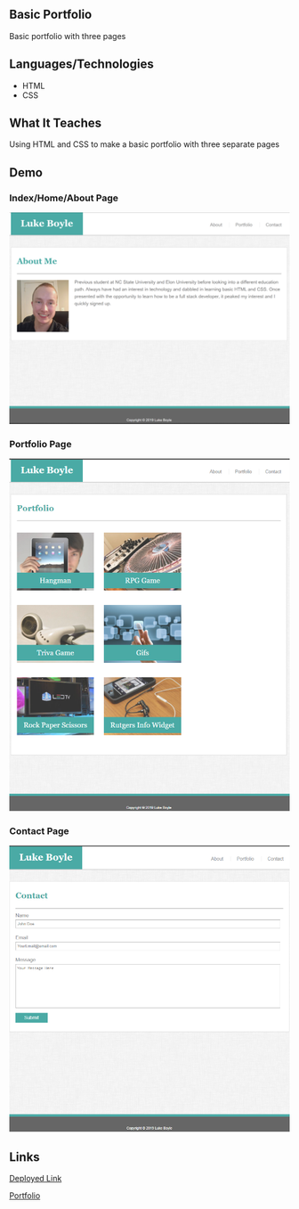 ## Basic Portfolio
Basic portfolio with three pages

## Languages/Technologies 
* HTML
* CSS

## What It Teaches
Using HTML and CSS to make a basic portfolio with three separate pages

## Demo
### Index/Home/About Page
![Demo Index Img](assets/images/demoSSIndex.png)

### Portfolio Page
![Demo Portfolio Img](assets/images/demoSSPort.png)

### Contact Page
![Demo Contact Img](assets/images/demoSSContact.png)


## Links
[Deployed Link](https://lmboyle.github.io/Basic-Portfolio/)

[Portfolio](https://lmboyle.github.io/)